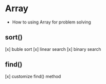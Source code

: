 # Array 
- How to using Array for problem solving

## sort()
[x] buble sort
[x] linear search
[x] binary search

## find()
 [x] customize find() method

